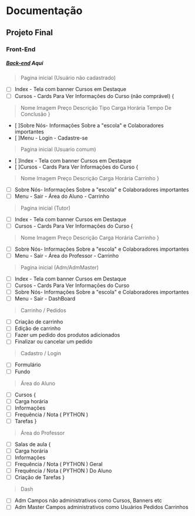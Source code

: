 # Documentação
 
## Projeto Final
### Front-End

##### [Back-end](https://rentry.co/SateUrlBackEnd) Aqui
>Pagina inicial (Usuário não cadastrado)
- [ ] Index - Tela com banner Cursos em Destaque 
- [ ] Cursos - Cards Para Ver Informações do Curso (não comprável)
{
>Nome
>Imagem
>Preço
>Descrição
>Tipo
>Carga Horária
>Tempo De Conclusão
}
- [ ]Sobre Nós- Informações Sobre a "escola" e Colaboradores importantes
- [ ]Menu - Login - Cadastre-se

>Pagina inicial (Usuario comum)
- [ ]Index - Tela com banner Cursos em Destaque 
- [ ]Cursos - Cards Para Ver Informações do Curso
{
>Nome
>Imagem
>Preço
>Descrição
>Carga Horária
>Carrinho
}
- [ ] Sobre Nós- Informações Sobre a "escola" e Colaboradores importantes
- [ ] Menu - Sair - Área do Aluno - Carrinho

>Pagina inicial (Tutor)
- [ ] Index - Tela com banner Cursos em Destaque 
- [ ] Cursos - Cards Para Ver Informações do Curso
{
>Nome
>Imagem
>Preço
>Descrição
>Carga Horária
>Carrinho
}
- [ ] Sobre Nós- Informações Sobre a "escola" e Colaboradores importantes
- [ ] Menu - Sair - Área do Professor  - Carrinho

>Pagina inicial (Adm/AdmMaster)
- [ ] Index - Tela com banner Cursos em Destaque 
- [ ] Cursos - Cards Para Ver Informações do Curso
- [ ] Sobre Nós- Informações Sobre a "escola" e Colaboradores importantes
- [ ] Menu - Sair - DashBoard

>Carrinho / Pedidos
- [ ] Criação de carrinho
- [ ] Edição de carrinho
- [ ] Fazer um pedido dos produtos adicionados
- [ ] Finalizar ou cancelar um pedido 

>Cadastro / Login
- [ ] Formulário
- [ ] Fundo 

>Área do Aluno
- [ ] Cursos
{
- [ ] Carga horária
- [ ] Informações
- [ ] Frequência / Nota ( PYTHON )
- [ ] Tarefas
}

>Área do Professor
- [ ] Salas de aula
{
- [ ] Carga horária
- [ ] Informações
- [ ] Frequência / Nota ( PYTHON ) Geral
- [ ] Frequência / Nota ( PYTHON )  Do Aluno
- [ ] Criação de Tarefas
}

>Dash
- [ ] Adm Campos não administrativos como Cursos, Banners etc
- [ ] Adm Master Campos administrativos como Usuários Pedidos Carrinhos
